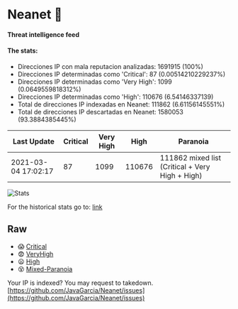# Neanet :hocho:
#### Threat intelligence feed
#### The stats:

- Direcciones IP con mala reputacion analizadas: 1691915 (100%)
- Direcciones IP determinadas como 'Critical':  87 (0.00514210229237%)
- Direcciones IP determinadas como 'Very High':  1099 (0.0649559818312%)
- Direcciones IP determinadas como 'High':  110676 (6.54146337139)
- Total de direcciones IP indexadas en Neanet:  111862 (6.61156145551%)
- Total de direcciones IP descartadas en Neanet:  1580053 (93.3884385445%)

| Last Update | Critical | Very High | High | Paranoia |
| --- | --- | --- | --- | --- |
| 2021-03-04 17:02:17 | 87 | 1099 | 110676 | 111862 mixed list (Critical + Very High + High)|

![Stats](https://docs.google.com/spreadsheets/d/e/2PACX-1vSnaNMIXVabIpDJjufMlzH7poXnshF3mgd8Is1g9ytUEzVsP5my4Trn8f-xkoLLQ38xpL3HtmUexLo6/pubchart?oid=501124687&format=image)

For the historical stats go to: [link](/stats.csv)
## Raw
- :scream: [Critical](https://raw.githubusercontent.com/JavaGarcia/Neanet/master/blacklists/neanet_critical.txt)
- :fearful: [VeryHigh](https://raw.githubusercontent.com/JavaGarcia/Neanet/master/blacklists/neanet_veryHigh.txtt)
- :frowning: [High](https://raw.githubusercontent.com/JavaGarcia/Neanet/master/blacklists/neanet_high.txt)
- :dizzy_face: [Mixed-Paranoia](https://raw.githubusercontent.com/JavaGarcia/Neanet/master/blacklists/neanet_all.txt)


Your IP is indexed? You may request to takedown. [https://github.com/JavaGarcia/Neanet/issues](https://github.com/JavaGarcia/Neanet/issues)
















































































































































































































































































































































































































































































































































































































































































































































































































































































































































































































































































































































































































































































































































































































































































































































































































































































































































































































































































































































































































































































































































































































































































































































































































































































































































































































































































































































































































































































































































































































































































































































































































































































































































































































































































































































































































































































































































































































































































































































































































































































































































































































































































































































































































































































































































































































































































































































































































